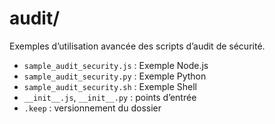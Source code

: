 # audit/

Exemples d’utilisation avancée des scripts d’audit de sécurité.

- `sample_audit_security.js` : Exemple Node.js
- `sample_audit_security.py` : Exemple Python
- `sample_audit_security.sh` : Exemple Shell
- `__init__.js`, `__init__.py` : points d’entrée
- `.keep` : versionnement du dossier
